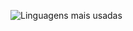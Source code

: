 ![Linguagens mais usadas](https://github-readme-stats.vercel.app/api/top-langs/?username=samuka7abr&layout=compact&exclude_repo=Modelagem-E-Programacao-Estatistica)
